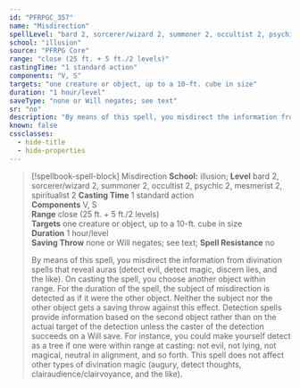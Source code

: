 ```yaml
---
id: "PFRPGC_357"
name: "Misdirection"
spellLevel: "bard 2, sorcerer/wizard 2, summoner 2, occultist 2, psychic 2, mesmerist 2, spiritualist 2"
school: "illusion"
source: "PFRPG Core"
range: "close (25 ft. + 5 ft./2 levels)"
castingTime: "1 standard action"
components: "V, S"
targets: "one creature or object, up to a 10-ft. cube in size"
duration: "1 hour/level"
saveType: "none or Will negates; see text"
sr: "no"
description: "By means of this spell, you misdirect the information from divination spells that reveal auras (detect evil, detect magic, discern lies, and the like). On casting the spell, you choose another object within range. For the duration of the spell, the subject of misdirection is detected as if it were the other object. Neither the subject nor the other object gets a saving throw against this effect. Detection spells provide information based on the second object rather than on the actual target of the detection unless the caster of the detection succeeds on a Will save. For instance, you could make yourself detect as a tree if one were within range at casting: not evil, not lying, not magical, neutral in alignment, and so forth. This spell does not affect other types of divination magic (augury, detect thoughts, clairaudience/clairvoyance, and the like)."
known: false
cssclasses:
  - hide-title
  - hide-properties
---
```


> [!spellbook-spell-block] Misdirection
> **School:** illusion; **Level** bard 2, sorcerer/wizard 2, summoner 2, occultist 2, psychic 2, mesmerist 2, spiritualist 2
> **Casting Time** 1 standard action  
> **Components** V, S  
> **Range** close (25 ft. + 5 ft./2 levels)  
> **Targets** one creature or object, up to a 10-ft. cube in size  
> **Duration** 1 hour/level  
> **Saving Throw** none or Will negates; see text; **Spell Resistance** no
> 
> By means of this spell, you misdirect the information from divination spells that reveal auras (detect evil, detect magic, discern lies, and the like). On casting the spell, you choose another object within range. For the duration of the spell, the subject of misdirection is detected as if it were the other object. Neither the subject nor the other object gets a saving throw against this effect. Detection spells provide information based on the second object rather than on the actual target of the detection unless the caster of the detection succeeds on a Will save. For instance, you could make yourself detect as a tree if one were within range at casting: not evil, not lying, not magical, neutral in alignment, and so forth. This spell does not affect other types of divination magic (augury, detect thoughts, clairaudience/clairvoyance, and the like).